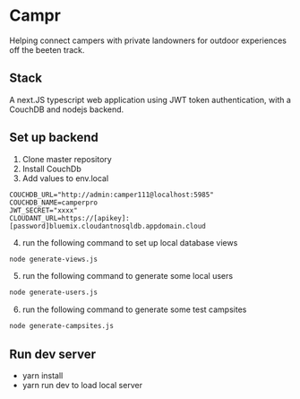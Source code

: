 # Campr

Helping connect campers with private landowners for outdoor experiences off the beeten track.

## Stack

A next.JS typescript web application using JWT token authentication, with a CouchDB and nodejs backend.

## Set up backend

1. Clone master repository 
2. Install CouchDb
3. Add values to env.local
```
COUCHDB_URL="http://admin:camper111@localhost:5985"
COUCHDB_NAME=camperpro
JWT_SECRET="xxxx"
CLOUDANT_URL=https://[apikey]:[password]bluemix.cloudantnosqldb.appdomain.cloud
```
4. run the following command to set up local database views
```bash
node generate-views.js
```

5. run the following command to generate some local users
```bash
node generate-users.js
```

6. run the following command to generate some test campsites
```bash
node generate-campsites.js
```

## Run dev server

- yarn install
- yarn run dev to load local server



